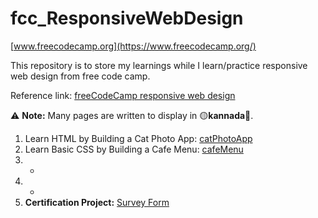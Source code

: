 # fcc_ResponsiveWebDesign

[www.freecodecamp.org](https://www.freecodecamp.org/)

This repository is to store my learnings while I learn/practice responsive web design from free code camp.

Reference link: [freeCodeCamp responsive web design](https://www.freecodecamp.org/learn/2022/responsive-web-design/)

⚠️ **Note:** Many pages are written to display in 🟡**kannada**🔴.

1. Learn HTML by Building a Cat Photo App: [catPhotoApp](./catPhotoApp/)
2. Learn Basic CSS by Building a Cafe Menu: [cafeMenu](./cafeMenu/)
3. -
4. -
5. **Certification Project:** [Survey Form](./surveyForm/)
